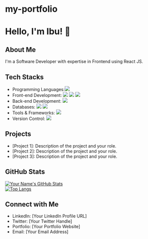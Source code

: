# my-portfolio
# Hello, I'm Ibu! 👋

## About Me
I'm a Software Developer with expertise in Frontend using React JS. 

## Tech Stacks
- Programming Languages:<img src="https://img.shields.io/badge/JavaScript-323330?style=for-the-badge&logo=javascript&logoColor=F7DF1E"/>
- Front-end Development:  <img src="https://img.shields.io/badge/React-20232A?style=for-the-badge&logo=react&logoColor=61DAFB"/> <img src="https://img.shields.io/badge/HTML5-E34F26?style=for-the-badge&logo=html5&logoColor=white"/>  <img src="https://img.shields.io/badge/CSS3-1572B6?style=for-the-badge&logo=css3&logoColor=white"/>
- Back-end Development: <img src="https://img.shields.io/badge/Express.js-000000?style=for-the-badge&logo=express&logoColor=white"/>
- Databases:  <img src="https://img.shields.io/badge/MongoDB-4EA94B?style=for-the-badge&logo=mongodb&logoColor=white"/> <img src="https://img.shields.io/badge/MySQL-005C84?style=for-the-badge&logo=mysql&logoColor=white"/>
- Tools & Frameworks: <img src="https://img.shields.io/badge/Bootstrap-563D7C?style=for-the-badge&logo=bootstrap&logoColor=white"/>
- Version Control: <img src="https://img.shields.io/badge/GitHub-100000?style=for-the-badge&logo=github&logoColor=white"/>

## Projects
- [Project 1]: Description of the project and your role.
- [Project 2]: Description of the project and your role.
- [Project 3]: Description of the project and your role.

## GitHub Stats
 [![Your Name's GitHub Stats](https://github-readme-stats.vercel.app/api?username=ibrantinoo&show_icons=true)](https://github.com/ibrantinoo)
 <br/>
[![Top Langs](https://github-readme-stats.vercel.app/api/top-langs/?username=ibrantinoo&layout=compact)](https://github.com/ibrantinoo/github-readme-stats)


## Connect with Me
- LinkedIn: [Your LinkedIn Profile URL]
- Twitter: [Your Twitter Handle]
- Portfolio: [Your Portfolio Website]
- Email: [Your Email Address]
